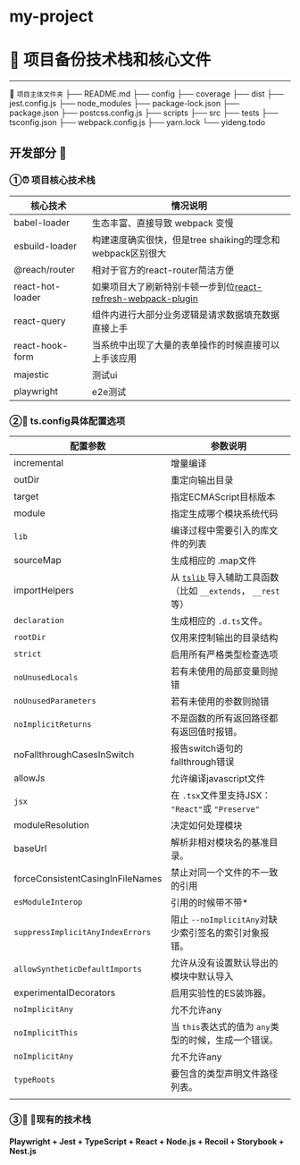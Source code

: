 # my-project
# 🚀 项目备份技术栈和核心文件

-----------

🛬 `项目主体文件夹`
├── README.md
├── config
├── coverage
├── dist
├── jest.config.js
├── node_modules
├── package-lock.json
├── package.json
├── postcss.config.js
├── scripts
├── src
├── tests
├── tsconfig.json
├── webpack.config.js
├── yarn.lock
└── yideng.todo

## 开发部分 👷

### ①⏰ 项目核心技术栈

| 核心技术         | 情况说明                                                     |
| ---------------- | ------------------------------------------------------------ |
| babel-loader     | 生态丰富、直接导致 webpack 变慢                              |
| esbuild-loader   | 构建速度确实很快，但是tree shaiking的理念和webpack区别很大   |
| @reach/router    | 相对于官方的react-router简洁方便                             |
| react-hot-loader | 如果项目大了刷新特别卡顿一步到位[react-refresh-webpack-plugin](https://github.com/pmmmwh/react-refresh-webpack-plugin) |
| react-query      | 组件内进行大部分业务逻辑是请求数据填充数据直接上手           |
| react-hook-form  | 当系统中出现了大量的表单操作的时候直接可以上手该应用         |
| majestic         | 测试ui           |
| playwright       | e2e测试           |

### ②🍌 ts.config具体配置选项

| 配置参数                         | 参数说明                                                     |
| -------------------------------- | ------------------------------------------------------------ |
| incremental                      | 增量编译                                                     |
| outDir                           | 重定向输出目录                                               |
| target                           | 指定ECMAScript目标版本                                       |
| module                           | 指定生成哪个模块系统代码                                     |
| `lib`                            | 编译过程中需要引入的库文件的列表                             |
| sourceMap                        | 生成相应的 .map文件                                          |
| importHelpers                    | 从 [`tslib` ](https://www.npmjs.com/package/tslib)导入辅助工具函数（比如 `__extends`， `__rest`等） |
| `declaration`                    | 生成相应的 `.d.ts`文件。                                     |
| `rootDir`                        | 仅用来控制输出的目录结构                                     |
| `strict`                         | 启用所有严格类型检查选项                                     |
| `noUnusedLocals`                 | 若有未使用的局部变量则抛错                                   |
| `noUnusedParameters`             | 若有未使用的参数则抛错                                       |
| `noImplicitReturns`              | 不是函数的所有返回路径都有返回值时报错。                     |
| noFallthroughCasesInSwitch       | 报告switch语句的fallthrough错误                              |
| allowJs                          | 允许编译javascript文件                                       |
| `jsx`                            | 在 `.tsx`文件里支持JSX： `"React"`或 `"Preserve"`            |
| moduleResolution                 | 决定如何处理模块                                             |
| baseUrl                          | 解析非相对模块名的基准目录。                                 |
| forceConsistentCasingInFileNames | 禁止对同一个文件的不一致的引用                               |
| `esModuleInterop`                | 引用的时候带不带*                                            |
| `suppressImplicitAnyIndexErrors` | 阻止 `--noImplicitAny`对缺少索引签名的索引对象报错。         |
| `allowSyntheticDefaultImports`   | 允许从没有设置默认导出的模块中默认导入                       |
| experimentalDecorators           | 启用实验性的ES装饰器。                                       |
| `noImplicitAny`                  | 允不允许any                                                  |
| `noImplicitThis`                 | 当 `this`表达式的值为 `any`类型的时候，生成一个错误。        |
| `noImplicitAny`                  | 允不允许any                                                  |
| `typeRoots`                      | 要包含的类型声明文件路径列表。                               |
|                                  |                                                              |

### ③🍌  👱现有的技术栈

#### Playwright + Jest + TypeScript + React  + Node.js + Recoil + Storybook + Nest.js
